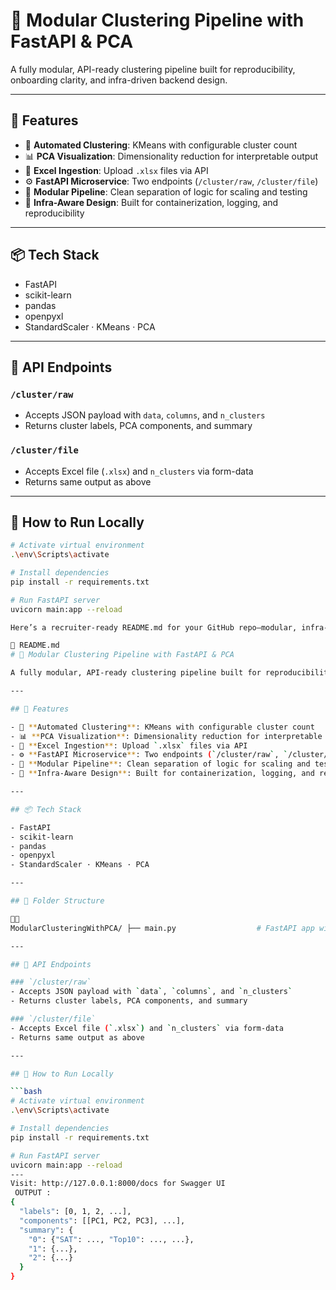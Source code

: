 # 🧠 Modular Clustering Pipeline with FastAPI & PCA

A fully modular, API-ready clustering pipeline built for reproducibility, onboarding clarity, and infra-driven backend design.

---

## 🚀 Features

- 🔁 **Automated Clustering**: KMeans with configurable cluster count
- 📊 **PCA Visualization**: Dimensionality reduction for interpretable output
- 📂 **Excel Ingestion**: Upload `.xlsx` files via API
- ⚙️ **FastAPI Microservice**: Two endpoints (`/cluster/raw`, `/cluster/file`)
- 🧩 **Modular Pipeline**: Clean separation of logic for scaling and testing
- 🔐 **Infra-Aware Design**: Built for containerization, logging, and reproducibility

---

## 📦 Tech Stack

- FastAPI
- scikit-learn
- pandas
- openpyxl
- StandardScaler · KMeans · PCA


---

## 🧪 API Endpoints

### `/cluster/raw`  
- Accepts JSON payload with `data`, `columns`, and `n_clusters`  
- Returns cluster labels, PCA components, and summary

### `/cluster/file`  
- Accepts Excel file (`.xlsx`) and `n_clusters` via form-data  
- Returns same output as above

---

## 🧰 How to Run Locally

```bash
# Activate virtual environment
.\env\Scripts\activate

# Install dependencies
pip install -r requirements.txt

# Run FastAPI server
uvicorn main:app --reload

Here’s a recruiter-ready README.md for your GitHub repo—modular, infra-aware, and designed to showcase your backend philosophy:

📄 README.md
# 🧠 Modular Clustering Pipeline with FastAPI & PCA

A fully modular, API-ready clustering pipeline built for reproducibility, onboarding clarity, and infra-driven backend design.

---

## 🚀 Features

- 🔁 **Automated Clustering**: KMeans with configurable cluster count
- 📊 **PCA Visualization**: Dimensionality reduction for interpretable output
- 📂 **Excel Ingestion**: Upload `.xlsx` files via API
- ⚙️ **FastAPI Microservice**: Two endpoints (`/cluster/raw`, `/cluster/file`)
- 🧩 **Modular Pipeline**: Clean separation of logic for scaling and testing
- 🔐 **Infra-Aware Design**: Built for containerization, logging, and reproducibility

---

## 📦 Tech Stack

- FastAPI
- scikit-learn
- pandas
- openpyxl
- StandardScaler · KMeans · PCA

---

## 📁 Folder Structure


ModularClusteringWithPCA/ ├── main.py                  # FastAPI app with endpoints ├── clustering_pipeline.py   # Modular clustering logic ├── requirements.txt ├── Dockerfile               # Optional containerization ├── .gitignore               # Excludes env/, pycache, etc.

---

## 🧪 API Endpoints

### `/cluster/raw`  
- Accepts JSON payload with `data`, `columns`, and `n_clusters`  
- Returns cluster labels, PCA components, and summary

### `/cluster/file`  
- Accepts Excel file (`.xlsx`) and `n_clusters` via form-data  
- Returns same output as above

---

## 🧰 How to Run Locally

```bash
# Activate virtual environment
.\env\Scripts\activate

# Install dependencies
pip install -r requirements.txt

# Run FastAPI server
uvicorn main:app --reload
---
Visit: http://127.0.0.1:8000/docs for Swagger UI
 OUTPUT :
{
  "labels": [0, 1, 2, ...],
  "components": [[PC1, PC2, PC3], ...],
  "summary": {
    "0": {"SAT": ..., "Top10": ..., ...},
    "1": {...},
    "2": {...}
  }
}


